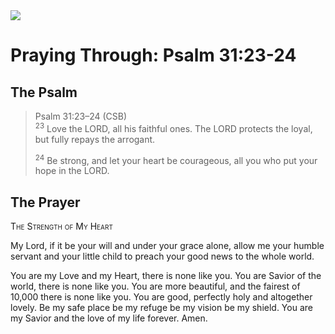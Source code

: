 <img class="intro-right" src="/images/art-paris-psalter.jpg">

# Praying Through: Psalm 31:23-24

## The Psalm

>Psalm 31:23–24 (CSB)  
><sup>23</sup> Love the LORD, all his faithful ones. The LORD protects the loyal, but fully repays the arrogant. 
>
><sup>24</sup> Be strong, and let your heart be courageous, all you who put your hope in the LORD.

## The Prayer

<div style="font-variant: small-caps;">The Strength of My Heart</div>

My Lord,
  if it be your will
  and under your grace alone,
  allow me your humble servant
  and your little child
  to preach your good news to the whole world.

You are my Love and my Heart,
  there is none like you.
  You are Savior of the world,
  there is none like you.
  You are more beautiful,
  and the fairest of 10,000
  there is none like you.
You are good,
  perfectly holy
  and altogether lovely.
Be my safe place
  be my refuge
  be my vision
  be my shield.
You are my Savior
  and the love of my life
  forever.
Amen.
